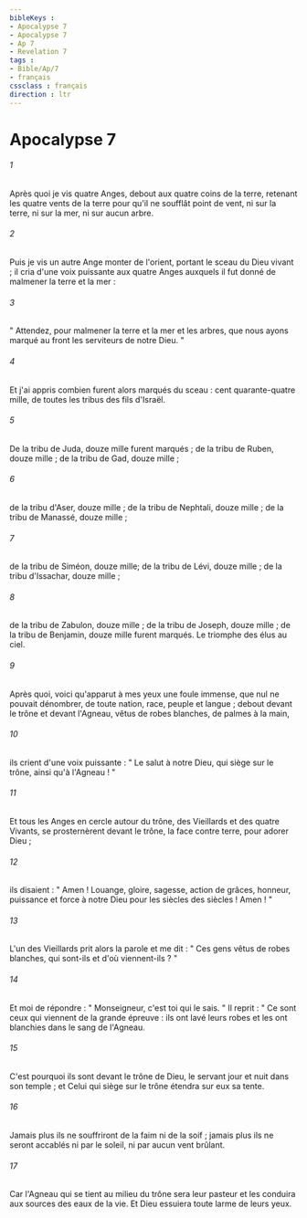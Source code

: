 ```yaml
---
bibleKeys : 
- Apocalypse 7
- Apocalypse 7
- Ap 7
- Revelation 7
tags : 
- Bible/Ap/7
- français
cssclass : français
direction : ltr
---
```


# Apocalypse 7

###### 1
Après quoi je vis quatre Anges, debout aux quatre coins de la terre, retenant les quatre vents de la terre pour qu'il ne soufflât point de vent, ni sur la terre, ni sur la mer, ni sur aucun arbre. 
###### 2
Puis je vis un autre Ange monter de l'orient, portant le sceau du Dieu vivant ; il cria d'une voix puissante aux quatre Anges auxquels il fut donné de malmener la terre et la mer : 
###### 3
" Attendez, pour malmener la terre et la mer et les arbres, que nous ayons marqué au front les serviteurs de notre Dieu. " 
###### 4
Et j'ai appris combien furent alors marqués du sceau : cent quarante-quatre mille, de toutes les tribus des fils d'Israël. 
###### 5
De la tribu de Juda, douze mille furent marqués ; de la tribu de Ruben, douze mille ; de la tribu de Gad, douze mille ; 
###### 6
de la tribu d'Aser, douze mille ; de la tribu de Nephtali, douze mille ; de la tribu de Manassé, douze mille ; 
###### 7
de la tribu de Siméon, douze mille; de la tribu de Lévi, douze mille ; de la tribu d'Issachar, douze mille ; 
###### 8
de la tribu de Zabulon, douze mille ; de la tribu de Joseph, douze mille ; de la tribu de Benjamin, douze mille furent marqués. Le triomphe des élus au ciel. 
###### 9
Après quoi, voici qu'apparut à mes yeux une foule immense, que nul ne pouvait dénombrer, de toute nation, race, peuple et langue ; debout devant le trône et devant l'Agneau, vêtus de robes blanches, de palmes à la main, 
###### 10
ils crient d'une voix puissante : " Le salut à notre Dieu, qui siège sur le trône, ainsi qu'à l'Agneau ! " 
###### 11
Et tous les Anges en cercle autour du trône, des Vieillards et des quatre Vivants, se prosternèrent devant le trône, la face contre terre, pour adorer Dieu ; 
###### 12
ils disaient : " Amen ! Louange, gloire, sagesse, action de grâces, honneur, puissance et force à notre Dieu pour les siècles des siècles ! Amen ! " 
###### 13
L'un des Vieillards prit alors la parole et me dit : " Ces gens vêtus de robes blanches, qui sont-ils et d'où viennent-ils ? " 
###### 14
Et moi de répondre : " Monseigneur, c'est toi qui le sais. " Il reprit : " Ce sont ceux qui viennent de la grande épreuve : ils ont lavé leurs robes et les ont blanchies dans le sang de l'Agneau. 
###### 15
C'est pourquoi ils sont devant le trône de Dieu, le servant jour et nuit dans son temple ; et Celui qui siège sur le trône étendra sur eux sa tente. 
###### 16
Jamais plus ils ne souffriront de la faim ni de la soif ; jamais plus ils ne seront accablés ni par le soleil, ni par aucun vent brûlant. 
###### 17
Car l'Agneau qui se tient au milieu du trône sera leur pasteur et les conduira aux sources des eaux de la vie. Et Dieu essuiera toute larme de leurs yeux. 
